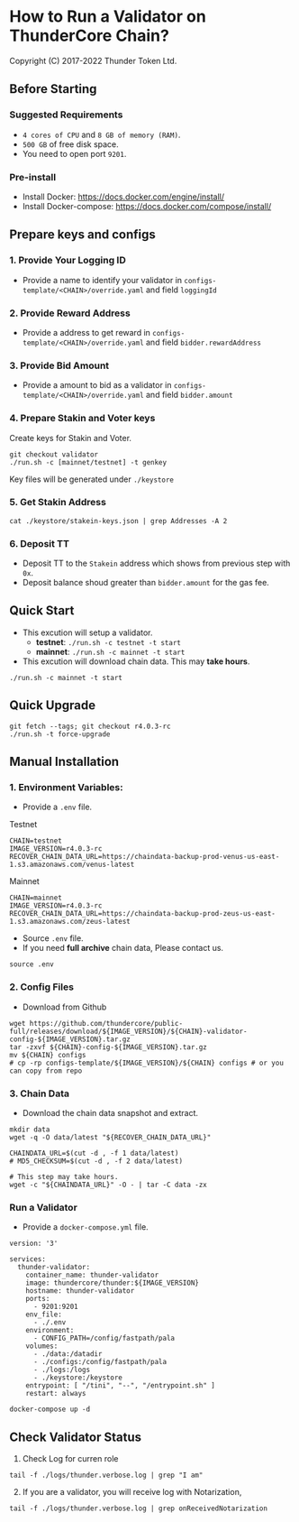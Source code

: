 # How to Run a Validator on ThunderCore Chain?

Copyright (C) 2017-2022 Thunder Token Ltd.

## Before Starting

### Suggested Requirements
* `4 cores of CPU` and `8 GB of memory (RAM)`.
* `500 GB` of free disk space.
* You need to open port `9201`.

### Pre-install
* Install Docker: https://docs.docker.com/engine/install/
* Install Docker-compose: https://docs.docker.com/compose/install/


## Prepare keys and configs
### 1. Provide Your Logging ID
* Provide a name to identify your validator in `configs-template/<CHAIN>/override.yaml` and field `loggingId`

### 2. Provide Reward Address
* Provide a address to get reward in `configs-template/<CHAIN>/override.yaml` and field `bidder.rewardAddress`

### 3. Provide Bid Amount
* Provide a amount to bid as a validator in `configs-template/<CHAIN>/override.yaml` and field `bidder.amount`

### 4. Prepare Stakin and Voter keys
Create keys for Stakin and Voter.
```
git checkout validator
./run.sh -c [mainnet/testnet] -t genkey
```

Key files will be generated under `./keystore`

### 5. Get Stakin Address
```
cat ./keystore/stakein-keys.json | grep Addresses -A 2
```

### 6. Deposit TT
* Deposit TT to the `Stakein` address which shows from previous step with `0x`. 
* Deposit balance shoud greater than `bidder.amount` for the gas fee.


## Quick Start
* This excution will setup a validator.
  - **testnet**: `./run.sh -c testnet -t start`
  - **mainnet**: `./run.sh -c mainnet -t start`
* This excution will download chain data. This may **take hours**.
```
./run.sh -c mainnet -t start
```

## Quick Upgrade
```
git fetch --tags; git checkout r4.0.3-rc
./run.sh -t force-upgrade
```


## Manual Installation

### 1. Environment Variables:

* Provide a `.env` file.

Testnet
```
CHAIN=testnet
IMAGE_VERSION=r4.0.3-rc
RECOVER_CHAIN_DATA_URL=https://chaindata-backup-prod-venus-us-east-1.s3.amazonaws.com/venus-latest
```

Mainnet
```
CHAIN=mainnet
IMAGE_VERSION=r4.0.3-rc
RECOVER_CHAIN_DATA_URL=https://chaindata-backup-prod-zeus-us-east-1.s3.amazonaws.com/zeus-latest
```

* Source `.env` file.
* If you need **full archive** chain data, Please contact us.
```
source .env
```

### 2. Config Files
* Download from Github
```
wget https://github.com/thundercore/public-full/releases/download/${IMAGE_VERSION}/${CHAIN}-validator-config-${IMAGE_VERSION}.tar.gz
tar -zxvf ${CHAIN}-config-${IMAGE_VERSION}.tar.gz
mv ${CHAIN} configs
# cp -rp configs-template/${IMAGE_VERSION}/${CHAIN} configs # or you can copy from repo
```

### 3. Chain Data
* Download the chain data snapshot and extract.
```
mkdir data
wget -q -O data/latest "${RECOVER_CHAIN_DATA_URL}"

CHAINDATA_URL=$(cut -d , -f 1 data/latest)
# MD5_CHECKSUM=$(cut -d , -f 2 data/latest)

# This step may take hours.
wget -c "${CHAINDATA_URL}" -O - | tar -C data -zx
```


### Run a Validator

* Provide a `docker-compose.yml` file.

```
version: '3'

services:
  thunder-validator:
    container_name: thunder-validator
    image: thundercore/thunder:${IMAGE_VERSION}
    hostname: thunder-validator
    ports:
      - 9201:9201
    env_file:
      - ./.env
    environment:
      - CONFIG_PATH=/config/fastpath/pala
    volumes:
      - ./data:/datadir
      - ./configs:/config/fastpath/pala
      - ./logs:/logs
      - ./keystore:/keystore
    entrypoint: [ "/tini", "--", "/entrypoint.sh" ]
    restart: always
```
```
docker-compose up -d
```


## Check Validator Status

1. Check Log for curren role
```
tail -f ./logs/thunder.verbose.log | grep "I am"
```

2. If you are a validator, you will receive log with Notarization,
```
tail -f ./logs/thunder.verbose.log | grep onReceivedNotarization

```